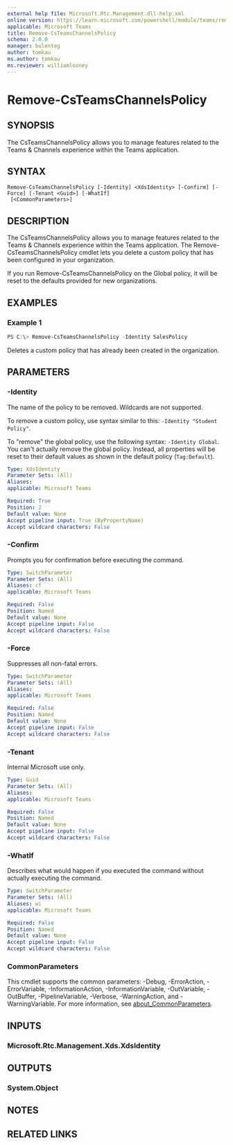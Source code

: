 ```yaml
---
external help file: Microsoft.Rtc.Management.dll-help.xml
online version: https://learn.microsoft.com/powershell/module/teams/remove-csteamschannelspolicy
applicable: Microsoft Teams
title: Remove-CsTeamsChannelsPolicy
schema: 2.0.0
manager: bulenteg
author: tomkau
ms.author: tomkau
ms.reviewer: williamlooney
---
```


# Remove-CsTeamsChannelsPolicy

## SYNOPSIS

The CsTeamsChannelsPolicy allows you to manage features related to the Teams & Channels experience within the Teams application.

## SYNTAX

```
Remove-CsTeamsChannelsPolicy [-Identity] <XdsIdentity> [-Confirm] [-Force] [-Tenant <Guid>] [-WhatIf]
 [<CommonParameters>]
```

## DESCRIPTION
The CsTeamsChannelsPolicy allows you to manage features related to the Teams & Channels experience within the Teams application.  The Remove-CsTeamsChannelsPolicy cmdlet lets you delete a custom policy that has been configured in your organization.

If you run Remove-CsTeamsChannelsPolicy on the Global policy, it will be reset to the defaults provided for new organizations.

## EXAMPLES

### Example 1
```powershell
PS C:\> Remove-CsTeamsChannelsPolicy -Identity SalesPolicy
```

Deletes a custom policy that has already been created in the organization.

## PARAMETERS

### -Identity
The name of the policy to be removed. Wildcards are not supported.

To remove a custom policy, use syntax similar to this: `-Identity "Student Policy"`.

To "remove" the global policy, use the following syntax: `-Identity Global`. You can't actually remove the global policy. Instead, all properties will be reset to their default values as shown in the default policy (`Tag:Default`).

```yaml
Type: XdsIdentity
Parameter Sets: (All)
Aliases:
applicable: Microsoft Teams

Required: True
Position: 2
Default value: None
Accept pipeline input: True (ByPropertyName)
Accept wildcard characters: False
```

### -Confirm
Prompts you for confirmation before executing the command.

```yaml
Type: SwitchParameter
Parameter Sets: (All)
Aliases: cf
applicable: Microsoft Teams

Required: False
Position: Named
Default value: None
Accept pipeline input: False
Accept wildcard characters: False
```

### -Force
Suppresses all non-fatal errors.

```yaml
Type: SwitchParameter
Parameter Sets: (All)
Aliases:
applicable: Microsoft Teams

Required: False
Position: Named
Default value: None
Accept pipeline input: False
Accept wildcard characters: False
```

### -Tenant
Internal Microsoft use only.

```yaml
Type: Guid
Parameter Sets: (All)
Aliases:
applicable: Microsoft Teams

Required: False
Position: Named
Default value: None
Accept pipeline input: False
Accept wildcard characters: False
```

### -WhatIf
Describes what would happen if you executed the command without actually executing the command.

```yaml
Type: SwitchParameter
Parameter Sets: (All)
Aliases: wi
applicable: Microsoft Teams

Required: False
Position: Named
Default value: None
Accept pipeline input: False
Accept wildcard characters: False
```

### CommonParameters
This cmdlet supports the common parameters: -Debug, -ErrorAction, -ErrorVariable, -InformationAction, -InformationVariable, -OutVariable, -OutBuffer, -PipelineVariable, -Verbose, -WarningAction, and -WarningVariable. For more information, see [about_CommonParameters](https://go.microsoft.com/fwlink/?LinkID=113216).

## INPUTS

### Microsoft.Rtc.Management.Xds.XdsIdentity

## OUTPUTS

### System.Object

## NOTES

## RELATED LINKS
